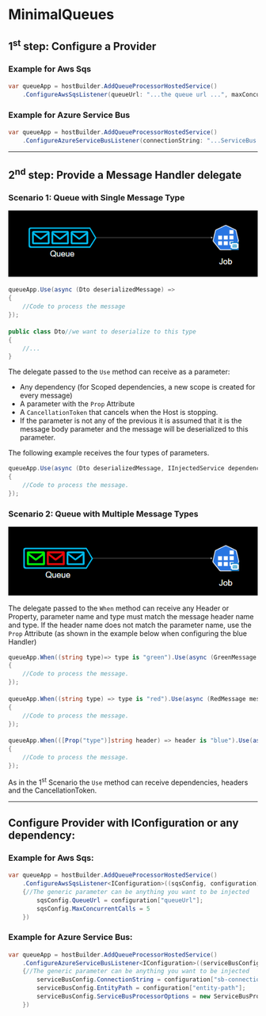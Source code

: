 # MinimalQueues


## **1<sup>st</sup> step: Configure a Provider**

### Example for **Aws Sqs**

```csharp
var queueApp = hostBuilder.AddQueueProcessorHostedService()
    .ConfigureAwsSqsListener(queueUrl: "...the queue url ...", maxConcurrency: 5)
```
### Example for **Azure Service Bus**
```csharp
var queueApp = hostBuilder.AddQueueProcessorHostedService()    
    .ConfigureAzureServiceBusListener(connectionString: "...ServiceBus connection string..", entityPath: "...the entity path...")
```
---
## **2<sup>nd</sup> step: Provide a Message Handler delegate**

### **Scenario 1:** Queue with Single Message Type

![](images/queue-single-message-type.PNG)

```csharp
queueApp.Use(async (Dto deserializedMessage) =>
{
    //Code to process the message
});

public class Dto//we want to deserialize to this type
{
    //...
}
```
The delegate passed to the `Use` method can receive as a parameter:
- Any dependency (for Scoped dependencies, a new scope is created for every message)
- A parameter with the `Prop` Attribute
- A `CancellationToken` that cancels when the Host is stopping.
- If the parameter is not any of the previous it is assumed that it is the message body parameter and the message will be deserialized to this parameter.

The following example receives the four types of parameters.

```csharp
queueApp.Use(async (Dto deserializedMessage, IInjectedService dependency, [Prop("someHeader")] string headerValue, CancellationToken cancellation) =>
{
    //Code to process the message.
});
```

### **Scenario 2:** Queue with Multiple Message Types
![](images/queue-multiple-message-types.PNG)

The delegate passed to the `When` method can receive any Header or Property, parameter name and type must match the message header name and type.
If the header name does not match the parameter name, use the `Prop` Attribute (as shown in the example below when configuring the blue Handler)

```csharp
queueApp.When((string type)=> type is "green").Use(async (GreenMessage message) =>
{
    //Code to process the message.
});

queueApp.When((string type) => type is "red").Use(async (RedMessage message) =>
{
    //Code to process the message.  
});

queueApp.When(([Prop("type")]string header) => header is "blue").Use(async (BlueMessage message) =>
{
    //Code to process the message.  
});
```
As in the 1<sup>st</sup> Scenario the `Use` method can receive dependencies, headers and the CancellationToken.

---

## **Configure Provider with IConfiguration or any dependency:**
### Example for Aws Sqs:
```csharp
var queueApp = hostBuilder.AddQueueProcessorHostedService()
    .ConfigureAwsSqsListener<IConfiguration>((sqsConfig, configuration) =>
    {//The generic parameter can be anything you want to be injected
        sqsConfig.QueueUrl = configuration["queueUrl"];
        sqsConfig.MaxConcurrentCalls = 5
    })
```

### Example for Azure Service Bus:
```csharp
var queueApp = hostBuilder.AddQueueProcessorHostedService()    
    .ConfigureAzureServiceBusListener<IConfiguration>((serviceBusConfig, configuration) =>
    {//The generic parameter can be anything you want to be injected
        serviceBusConfig.ConnectionString = configuration["sb-connectionString"];
        serviceBusConfig.EntityPath = configuration["entity-path"];
        serviceBusConfig.ServiceBusProcessorOptions = new ServiceBusProcessorOptions {MaxConcurrentCalls = 5};
    })
```